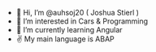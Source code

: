 - 👋 Hi, I’m @auhsoj20 ( Joshua Stierl )
- 👀 I’m interested in Cars & Programming
- 🌱 I’m currently learning Angular
-  :v: My main language is ABAP
